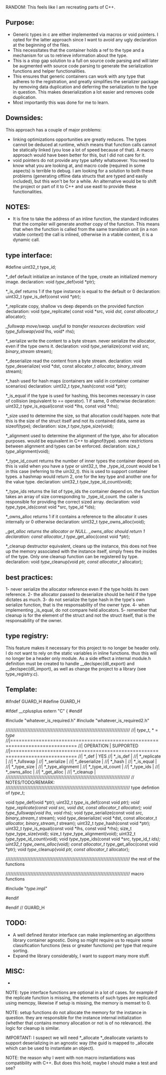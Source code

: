 RANDOM: This feels like I am recreating parts of C++.

Purpose:
--------
- Generic types in c are either implemented via macros or void pointers. I opted 
for the latter approach since I want to avoid any ugly declaration at the 
beginning of the files. 
- This necessitates that the container holds a ref to the type and a mechanism 
for us to retrieve information about the type. 
- This is a stop gap solution to a full on source code parsing and will later be
augmented with source code parsing to generate the serialization functions and 
helper functionalities.
- This ensures that generic containers can work with any type that adheres to 
the registration, and greatly simplifies the serializer package by removing data
duplication and deferring the serialization to the type in question. This makes
deserialization a lot easier and removes code duplication.
- Most importantly this was done for me to learn.

Downsides:
----------
This approach has a couple of major problems:
  - linking optimizations opportunities are greatly reduces. The types cannot be
  deduced at runtime, which means that function calls cannot be statically 
  linked (you lose a lot of speed because of that). A macro approach would have
  been better for this, but I did not care for it.
  - void pointers do not provide any type safety whatsoever. You need to know
  what you are looking at, and macro code (required in some aspects) is terrible
  to debug.
I am looking for a solution to both these problems (generating offline data
structs that are typed and easily included), but this won't be for a while. An
alternative would be to shift the project or part of it to C++ and use eastl to
provide these functionalities.

NOTES:
------
- It is fine to take the address of an inline function, the standard indicates 
that the compiler will generate another copy of the function. This means that
when the function is called from the same translation unit (in a non vtable 
context) the call is inlined, otherwise in a vtable context, it is a dynamic
call.

type interface:
---------------
#define uint32_t type_id;

*_def           default initialize an instance of the type, create an 
                initialized memory image.
  declaration:
    void  $type$_def(void *ptr);

*_is_def        returns 1 if the type instance is equal to the default or 0
  declaration:
    uint32_t  $type$_is_def(const void *ptr);

*_replicate     copy, shallow vs deep depends on the provided function
  declaration:
    void  $type$_replicate(
      const void *src, void *dst, const allocator_t* allocator);

*_fullswap      move/swap. usefull to transfer resources
  declaration:
    void  $type$_fullswap(void* lhs, void* rhs);

*_serialize     write the content to a byte stream. never serialize the
                allocator, even if the type owns it.
  declaration:
    void  $type$_serialize(const void *src, binary_stream* stream);

*_deserialize   read the content from a byte stream.
  declaration:
    void  $type$_deserialize(
      void *dst, const allocator_t *allocator, binary_stream* stream);

*_hash          used for hash maps (containers are valid in container container
                scenarios)
  declaration:
    uint32_t  $type$_hash(const void *ptr);

*_is_equal      if the type is used for hashing, this becomes necessary in case
                of collision (equivalent to == operator). 1 if same, 0 otherwise
  declaration:
    uint32_t $type$_is_equal(const void *lhs, const void *rhs);

*_size          used to determine the size, so that allocation could happen.
                note that this is the size of the struct itself and not its 
                contained data, same as sizeof(type);
  declaration:
    size_t  $type$_type_size(void);

*_alignment     used to determine the alignment of the type, also for allocation
                purposes. would be equivalent in C++ to alignof(type). some
                restrictions between alignment and types can be enforced.
  declaration:
    size_t  $type$_alignment(void);

*_type_id_count returns the number of inner types the container depend on. this 
                is valid when you have a  $type$ or uint32_t, the _type_id_count
                would be 1 in this case (referring to the uin32_t). this is used
                to support container types. a hashmap would return 2, one for
                the key type and another one for the value type.
  declaration:
    uint32_t  $type$_type_id_count(void);

*_type_ids      returns the list of type_ids the container depend on. the 
                function takes an array of size corresponding to _type_id_count.
                the caller is responsible for providing the correct sized array.
  declaration:
    void  $type$_type_ids(const void *src, type_id *ids);

*_owns_alloc    returns 1 if it contains a reference to the allocator it uses
                internally or 0 otherwise
  declaration:
    uint32_t  $type$_owns_alloc(void);

*_get_alloc     returns the allocator or NULL. _owns_alloc should return 1
  declaration:
    const allocator_t* $type$_get_alloc(const void *ptr);

*_cleanup       destructor equivalent, cleans up the instance, this does not 
                free up the memory associated with the instance itself, simply
                frees the insides of the type. Only one cleanup function can be
                registered by type.
  declaration:
    void  $type$_cleanup(void *ptr, const allocator_t* allocator);

best practices:
---------------
1- never serialize the allocator reference even if the type holds its own 
reference.
2- the allocator passed to deserialize should be held if the type dictates as 
much.
3- do not serialize the type hash in the type's own serialize function, that is 
the responsability of the owner type.
4- when implementing _is_equal, do not compare held allocators.
5- remember that cleanup is for the element of the struct and not the struct 
itself, that is the responsability of the owner.

type registry:
--------------
This feature makes it necessary for this project to no longer be header only. I
do not want to rely on the static variables in inline functions. thus this will
no longer be a header only module.
As a side effect a internal module.h definition must be created to handle 
__declspec(dll_export) and __declspec(dll_import), as well as change the project
to a library (see type_registry.c).

Template:
---------
#ifndef GUARD_H
#define GUARD_H

#ifdef __cplusplus
extern "C" {
#endif

#include "whatever_is_required.h"
#include "whatever_is_required2.h"


////////////////////////////////////////////////////////////////////////////////
//| $type$_t, * = $type$
//|=============================================================================
//| OPERATION                   | SUPPORTED
//|=============================================================================
//|    *_def                    | YES
//|    *_is_def                 | 
//|    *_replicate              |
//|    *_fullswap               |
//|    *_serialize              |
//|    *_deserialize            |
//|    *_hash                   |
//|    *_is_equal               |
//|    *_type_size              |
//|    *_type_alignment         |
//|    *_type_id_count          |
//|    *_type_ids               |
//|    *_owns_alloc             |
//|    *_get_alloc              |
//|    *_cleanup                |
////////////////////////////////////////////////////////////////////////////////
// NOTES/TODO/REMARK:
////////////////////////////////////////////////////////////////////////////////
type defintion of $type$_t;

void $type$_def(void *ptr);
uint32_t $type$_is_def(const void *ptr);
void $type$_replicate(const void *src, void *dst, const allocator_t* allocator);
void $type$_fullswap(void* lhs, void* rhs);
void $type$_serialize(const void *src, binary_stream_t* stream);
void $type$_deserialize(
  void *dst, const allocator_t *allocator, binary_stream_t* stream);
uint32_t $type$_hash(const void *ptr);
uint32_t $type$_is_equal(const void *lhs, const void *rhs);
size_t $type$_type_size(void);
size_t $type$_type_alignment(void);
uint32_t $type$_type_id_count(void);
void $type$_type_ids(const void *src, type_id_t *ids);
uint32_t $type$_owns_alloc(void);
const allocator_t* $type$_get_alloc(const void *ptr);
void $type$_cleanup(void *ptr, const allocator_t* allocator);

////////////////////////////////////////////////////////////////////////////////
the rest of the functions

////////////////////////////////////////////////////////////////////////////////
macro functions

#include "$type$.impl"

#endif

#endif // GUARD_H

TODO:
-----
- A well defined iterator interface can make implementing an algorithms library
container agnostic. Doing so might require us to require some classification 
functions (less or greater functions) per type that require sorting.
- Expand the library considerably, I want to support many more stuff.

MISC:
-----
- 


NOTE: type interface functions are optional in a lot of cases. for example if
the replicate function is missing, the elements of such types are replicated
using memcpy, likewise if setup is missing, the memory is memset to 0.

NOTE: setup functions do not allocate the memory for the instance in question.
they are responsible for the instance internal initialization (whether that
contains memory allocation or not is of no relevance). the logic for cleanup is
similar.

IMPORTANT: 
I suspect we will need *_allocate *_deallocate variants to support deserializing
in an agnostic way (the guid is mapped to _allocate which can be used to 
instantiate an object).

NOTE: the reason why I went with non macro instantiations was compatibility with
C++. But does this hold, maybe I should make a test and see?

